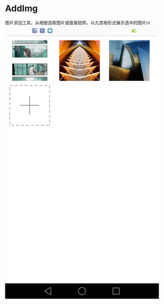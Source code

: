 # AddImg
图片添加工具，从相册选取图片或直接拍照，以九宫格形式展示选中的图片\n
![图片选择](https://github.com/zhaohuiyuliang/AddImg/blob/master/static/Screenshot_2016-11-24-13-44-15.png)
